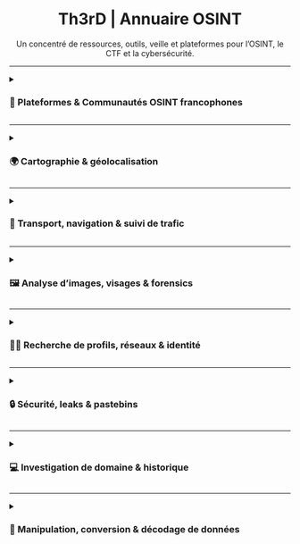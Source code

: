<div align="center">

<h1>Th3rD | Annuaire OSINT</h1>  
Un concentré de ressources, outils, veille et plateformes pour l’OSINT, le CTF et la cybersécurité.

</div>

---

<details>
<summary><h3>👥 Plateformes & Communautés OSINT francophones</h3></summary>

|        | Plateforme        | Description |
|:------:|:------------------|:------------|
| <img src="https://i.ibb.co/0jMdQ4r3/favicon-V2.png" width="24"/> | [Isfred](https://isfred.fr/) | Plateforme française de challenges interactifs, quiz et cours OSINT pour la progression et l’autoévaluation. |
| <img src="https://openfacto.fr/wp-content/uploads/2024/07/cropped-White-Smoke-with-Medium-Blue-1-192x192.jpg" width="24"/> | [OpenFacto](https://openfacto.fr/) | Communauté, articles, guides pratiques et newsletter dédiée à l’OSINT francophone. |
| <img src="https://oscarzulu.org/favicon.ico" width="24"/> | [Oscar Zulu](https://oscarzulu.org/) | Communauté active organisant des CTF OSINT, partages de ressources, articles et ateliers en ligne. |
| <img src="https://osint4fun.eu/favicon.ico" width="24"/> | [OSINT4Fun](https://www.osint4fun.eu/) | Communauté, ateliers, challenges et événements OSINT francophones (CTF, guides pratiques). |
| <img src="https://osintfr.com/favicon.ico" width="24"/> | [OSINTFR](https://osintfr.com/) | Blog, veille, actualités et ressources francophones pour l’OSINT, cybersécurité et investigation. |
| <img src="https://osintracker.com/favicon.ico" width="24"/> | [Osintracker](https://osintracker.com/) | Agrégateur de ressources OSINT : outils, blogs, podcasts, chaînes, événements, actualités. |
| <img src="https://ozint.eu/assets/images/brand/o.png" width="24"/> | [Osintopia](https://ozint.eu/) | Portail communautaire proposant des challenges, ateliers, guides pratiques et ressources pédagogiques. |
| <img src="https://projetfox.com/favicon.ico" width="24"/> | [Projet Fox](https://projetfox.com/) | Communauté et portail de guides, outils, articles, veille, forum d’entraide et ressources OSINT. |

</details>

---

<details>
<summary><h3>🌍 Cartographie & géolocalisation</h3></summary>

|        | Outil        | Description |
|:------:|:------------------|:------------|
| <img src="https://graffiti-database.com/themes/custom/graffitidatabase/favicon.ico" width="24"/> | [Graffiti Database](https://graffiti-database.com/index.php/) | Recherche et recoupement d’images et de localisations de graffitis dans le monde. |
| <img src="https://icons.veryicon.com/png/o/application/awesome-common-free-open-source-icon/map-marked-alt-1.png" width="24"/> | [MapConnect](https://noobosaurus-r3x.github.io/MapConnect/) | Gestion avancée de points GPS sur carte interactive, édition et export local, sans collecte de données.<br><div align="right"><i><sub>par [Noobosaurus R3x](https://noobosaurusr3x.fr/)</sub></i></div> |
| <img src="https://static.xx.fbcdn.net/rsrc.php/v4/yh/r/tMT3WIParw8.png" width="24"/> | [Mapillary](https://www.mapillary.com/app/) | Exploration de vues piétonnes mondiales, photos collaboratives de rues et quartiers. |
| <img src="https://overpass-turbo.eu/assets/favicon.ico" width="24"/> | [Overpass Turbo](https://overpass-turbo.eu/) | Extraction et analyse avancée de données OpenStreetMap. |
| <img src="https://suncalc.org/favicon.ico" width="24"/> | [SunCalc](https://suncalc.org/) | Calcul des ombres et de l’ensoleillement à une date et heure précise. |
| <img src="https://what3words.com/favicon.ico" width="24"/> | [What3Words](https://what3words.com/) | Localisation ultra-précise de tout lieu via trois mots uniques. |
| <img src="https://fr.worldcam.eu/images/favicon-32x32.png" width="24"/> | [WorldCam](https://fr.worldcam.eu/) | Accès à des webcams publiques mondiales : observation de lieux, villes, météo en direct. |
| <img src="https://livingatlas.arcgis.com/wayback/esri-favicon-light-32.png" width="24"/> | [ArcGIS Wayback Imagery](https://livingatlas.arcgis.com/wayback/) | Accès à l’historique des images satellites pour l’analyse de l’évolution des lieux dans le temps. |

</details>

---

<details>
<summary><h3>🚦 Transport, navigation & suivi de trafic</h3></summary>

<strong>✈️ Suivi et analyse aérien</strong>

|        | Outil        | Description |
|:------:|:------------------|:------------|
| <img src="https://globe.adsbexchange.com/images/cropped-Stealth-1-32x32.png" width="24"/> | [ADSBexchange](https://globe.adsbexchange.com/) | Suivi mondial en temps réel de vols, historique et données brutes ADS-B. |
| <img src="https://www.flightradar24.com/static/favicons/favicon.svg" width="24"/> | [Flightradar24](https://www.flightradar24.com/) | Suivi en direct des vols et avions dans le monde entier, historique, infos détaillées. |

<strong>🚢 Suivi et analyse maritime</strong>

|        | Outil        | Description |
|:------:|:------------------|:------------|
| <img src="https://globalfishingwatch.org/wp-content/uploads/cropped-gfwisologo512x512-1-1-32x32.png" width="24"/> | [Global Fishing Watch](https://globalfishingwatch.org/map) | Cartographie mondiale des navires de pêche et surveillance de l’activité maritime. |
| <img src="https://cdn-1.webcatalog.io/catalog/marinetraffic/marinetraffic-icon-filled-256.webp" width="24"/> | [MarineTraffic](https://www.marinetraffic.com/) | Suivi en temps réel des navires, trafic maritime mondial, infos portuaires et historiques AIS. |
| <img src="https://www.myshiptracking.com/favicon.ico" width="24"/> | [MyShipTracking](https://www.myshiptracking.com/) | Suivi en temps réel des navires et de la flotte mondiale, visualisation sur carte AIS. |
| <img src="https://www.vesselfinder.com/favicon.ico" width="24"/> | [VesselFinder](https://www.vesselfinder.com/) | Suivi mondial en temps réel des bateaux, AIS, historique de positions et infos navires. |

</details>

---

<details>
<summary><h3>🖼️ Analyse d’images, visages & forensics</h3></summary>

|        | Outil        | Description |
|:------:|:------------------|:------------|
| <img src="https://www.adobe.com/favicon.ico" width="24"/> | [Adobe Stock](https://stock.adobe.com/fr/) | Banque d’images professionnelle avec recherche inversée. |
| <img src="https://www.aperisolve.com/static/img/logo.svg" width="24"/> | [AperiSolve](https://www.aperisolve.com/) | Analyse d’images : couches, stéganographie, métadonnées, miniatures, OCR. |
| <img src="https://depositphotos.com/favicon.ico" width="24"/> | [Depositphotos](https://fr.depositphotos.com/) | Banque d’images avec recherche inversée. |
| <img src="https://www.dreamstime.com/favicon.ico" width="24"/> | [Dreamstime](https://www.dreamstime.com/) | Banque d’images avec recherche inversée. |
| <img src="https://facecheck.id/favicon.ico" width="24"/> | [FaceCheck.ID](https://facecheck.id/fr) | Recherche inversée de visage sur le web, réseaux sociaux et actualités. |
| <img src="https://fotoforensics.com/favicon.ico" width="24"/> | [FotoForensics](https://fotoforensics.com/) | Analyse de la manipulation d’images (ELA, métadonnées, histogramme). |
| <img src="https://www.gettyimages.fr/favicon.ico" width="24"/> | [Getty Images](https://www.gettyimages.fr/) | Banque d’images avec recherche inversée. |
| <img src="https://upload.wikimedia.org/wikipedia/commons/thumb/d/d6/Google_Lens_Icon.svg/192px-Google_Lens_Icon.svg.png?20230514215757" width="24"/> | [Google Images](https://images.google.com/) | Recherche inversée sur l’ensemble du web. |
| <img src="https://cdn-icons-png.flaticon.com/512/906/906343.png" width="24"/> | [iStockPhoto](https://www.istockphoto.com/) | Banque d’images avec recherche inversée. |
| <img src="https://29a.ch/favicon.ico" width="24"/> | [Photo Forensics (29a.ch)](https://29a.ch/photo-forensics/#forensic-magnifier) | Outils de forensique sur images : ELA, grossissement, manipulations. |
| <img src="https://pimeyes.com/favicon.ico" width="24"/> | [PimEyes](https://pimeyes.com/en) | Recherche inversée de visages à partir d’une photo. |
| <img src="https://www.shutterstock.com/favicon.ico" width="24"/> | [Shutterstock](https://www.shutterstock.com/) | Banque d’images avec recherche inversée. |
| <img src="https://tineye.com/assets/touch_icons/touch-icon-192x192.png" width="24"/> | [TinEye](https://tineye.com/) | Recherche inversée d’images pour retrouver l’origine et les occurrences. |
| <img src="https://www.yandex.com/favicon.ico" width="24"/> | [Yandex Images](https://yandex.com/images/) | Recherche inversée globale, alternative à Google. |

</details>

---

<details>
<summary><h3>🕵️‍♂️ Recherche de profils, réseaux & identité</h3></summary>

|        | Outil        | Description |
|:------:|:------------------|:------------|
| <img src="https://epieos.com/favicon.ico" width="24"/> | [Epieos](https://epieos.com/) | Recherche de profils et informations associées à une adresse e-mail. |
| <img src="https://inflact.com/favicon.ico" width="24"/> | [Inflact Instagram Search](https://inflact.com/tools/instagram-search/) | Recherche de profils, hashtags et contenus Instagram sans connexion. |
| <img src="https://www.namechk.com/favicon.ico" width="24"/> | [Namechk](https://namechk.com/) | Vérification de disponibilité de pseudos ou noms sur de multiples réseaux sociaux. |
| <img src="https://www.social-searcher.com/favicon.ico" width="24"/> | [Social Searcher](https://www.social-searcher.com/) | Recherche de mots, hashtags et profils sur les réseaux sociaux publics. |
| <img src="https://usersearch.org/favicon.ico" width="24"/> | [UserSearch](https://usersearch.org/) | Recherche de pseudos ou e-mails sur de nombreux services et plateformes. |
| <img src="https://osint.oscarzulu.org/files/99ea2ac139e20dc2443f9caac509ff8a/logo-rond-noir.png" width="24"/> | [UserCheck (Oscar Zulu)](https://usercheck.oscarzulu.org/) | Recherche de pseudo sur des dizaines de plateformes.<br><div align="right"><i><sub>par <a href="https://oscarzulu.org">Degun &amp; Tungst</a></sub></i></div> |
| <img src="https://ctf-osint.aege.fr/files/ac83d4caba18e5a85073fabef767b133/whatsmyname.png" width="24"/> | [WhatsMyName](https://whatsmyname.app/) | Recherche de la présence d’un pseudo sur des centaines de sites. |

</details>

---

<details>
<summary><h3>🔒 Sécurité, leaks & pastebins</h3></summary>

|        | Outil        | Description |
|:------:|:------------------|:------------|
| <img src="https://s3.amazonaws.com/rapidapi-prod-user/372ffabd-45c0-4270-b3cc-49f92bb3b23f" width="24"/> | [BreachDirectory](https://breachdirectory.org/) | Vérification de présence de données personnelles dans des bases compromises. |
| <img src="https://haveibeenpwned.com/apple-touch-icon-76x76.png" width="24"/> | [HaveIBeenPwned](https://haveibeenpwned.com/) | Vérification d’e-mails ou mots de passe dans des fuites de données. |
| <img src="https://intelx.io/favicon.ico" width="24"/> | [IntelX](https://intelx.io/) | Recherche de leaks, pastebins, bases compromises et dark web. |
| <img src="https://leakpeek.com/assets/img/lpfavi.png" width="24"/> | [LeakPeek](https://leakpeek.com/) | Recherche de leaks, pastebins, dumps et credentials exposés publiquement. |

</details>

---

<details>
<summary><h3>💻 Investigation de domaine & historique</h3></summary>

|        | Outil        | Description |
|:------:|:------------------|:------------|
| <img src="https://builtwith.com/favicon.ico" width="24"/> | [BuiltWith](https://builtwith.com/fr/) | Analyse technique d’un site web : CMS, frameworks, scripts, serveurs, etc. |
| <img src="https://images.icon-icons.com/2699/PNG/512/cloudflare_logo_icon_170372.png" width="24"/> | [Cloudflare Radar](https://radar.cloudflare.com/) | Analyse en temps réel du trafic, DNS, incidents et menaces sur Internet. |
| <img src="https://dashboard.snapcraft.io/site_media/appmedia/2022/09/exploitdb.png" width="24"/> | [Exploit-DB](https://www.exploit-db.com/) | Recherche d’exploits, vulnérabilités, failles publiées et proof-of-concept. |
| <img src="https://www.ipqualityscore.com/templates/img/icons/fav/favicon-32x32.png" width="24"/> | [IPQualityScore](https://www.ipqualityscore.com/ip-reputation-check/) | Vérification de réputation et analyse de risque d’une adresse IP. |
| <img src="https://i.ibb.co/FLwbFsmm/osintsh.png" width="24"/> | [Osint.sh](https://osint.sh/) | Recherche rapide de métadonnées, IP, DNS, domaines, WHOIS, S3, leaks, etc. |
| <img src="https://www.shodan.io/static/img/apple-touch-icon-192-4eb04af5.png" width="24"/> | [Shodan](https://www.shodan.io/) | Recherche d’appareils, serveurs et services exposés sur Internet. |
| <img src="https://i.ibb.co/d0XVC2FQ/subdomainfinder-0.png" width="24"/> | [Subdomain Finder (C99)](https://subdomainfinder.c99.nl/) | Recherche et découverte de sous-domaines publics pour un domaine. |
| <img src="https://i.ibb.co/dsT5RhJ9/snapsint.png" width="24"/> | [SynapsInt](https://synapsint.com/) | Plateforme multifonction pour recherche de domaines, e-mails, IP, réseaux sociaux, leaks, etc. |
| <img src="https://urlscan.io/favicon.ico" width="24"/> | [Urlscan.io](https://urlscan.io/) | Analyse automatisée d’URL : capture de page, ressources, scripts, détails techniques. |
| <img src="https://viewdns.info/favicon.ico" width="24"/> | [ViewDNS](https://viewdns.info/) | Analyse DNS, WHOIS, IP, domaines et géolocalisation. |
| <img src="https://www.virustotal.com/gui/images/manifest/icon-72x72.png" width="24"/> | [VirusTotal](https://www.virustotal.com/) | Analyse de fichiers, URL, domaines et IP : détection de malware et réputation. |
| <img src="https://web-static.archive.org/_static/images/archive.ico" width="24"/> | [Wayback Machine](https://web.archive.org/) | Consultation et sauvegarde de versions anciennes de pages web. |

</details>

---

<details>
<summary><h3>🧩 Manipulation, conversion & décodage de données</h3></summary>

|        | Outil        | Description |
|:------:|:------------------|:------------|
| <img src="https://cryptii.com/favicon.ico" width="24"/> | [Cryptii](https://cryptii.com/) | Conversion, décodage, chiffrement et manipulation visuelle de données (hex, base64, Morse, etc.). |
| <img src="https://cyberchef.net/assets/aecc661b69309290f600.ico" width="24"/> | [CyberChef](https://gchq.github.io/CyberChef/) | Manipulation, conversion, encodage, décodage et analyse de fichiers et données. |
| <img src="https://www.dcode.fr/favicon.ico" width="24"/> | [dCode - Identification de chiffrement](https://www.dcode.fr/identification-chiffrement) | Identification et conversion de types de chiffrement, hash, base, ciphers, etc. |
| <img src="https://emn178.github.io/online-tools/images/logo.svg" width="24"/> | [Online Tools by emn178](https://emn178.github.io/online-tools/) | Suite d’outils pour hashage, encodage, conversion et cryptage de données. |
| <img src="https://piellardj.github.io/stereogram-solver/favicon-32x32.png" width="24"/> | [Stereogram Solver](https://piellardj.github.io/stereogram-solver/) | Décodage automatique de stéréogrammes et révélation d’images cachées. |

</details>
